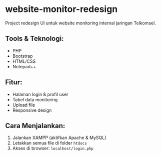 # website-monitor-redesign
Project redesign UI untuk website monitoring internal jaringan Telkomsel.

## Tools & Teknologi:
- PHP
- Bootstrap
- HTML/CSS
- Notepad++

## Fitur:
- Halaman login & profil user
- Tabel data monitoring
- Upload file
- Responsive design

## Cara Menjalankan:
1. Jalankan XAMPP (aktifkan Apache & MySQL)
2. Letakkan semua file di folder `htdocs`
3. Akses di browser: `localhost/login.php`
